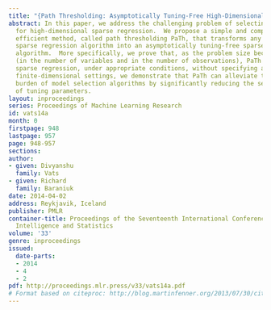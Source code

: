 ```yaml
---
title: "{Path Thresholding: Asymptotically Tuning-Free High-Dimensional Sparse Regression}"
abstract: In this paper, we address the challenging problem of selecting tuning parameters
  for high-dimensional sparse regression.  We propose a simple and computationally
  efficient method, called path thresholding PaTh, that transforms any tuning parameter-dependent
  sparse regression algorithm into an asymptotically tuning-free sparse regression
  algorithm.  More specifically, we prove that, as the problem size becomes large
  (in the number of variables and in the number of observations), PaTh performs accurate
  sparse regression, under appropriate conditions, without specifying a tuning parameter.  In
  finite-dimensional settings, we demonstrate that PaTh can alleviate the computational
  burden of model selection algorithms by significantly reducing the search space
  of tuning parameters.
layout: inproceedings
series: Proceedings of Machine Learning Research
id: vats14a
month: 0
firstpage: 948
lastpage: 957
page: 948-957
sections: 
author:
- given: Divyanshu
  family: Vats
- given: Richard
  family: Baraniuk
date: 2014-04-02
address: Reykjavik, Iceland
publisher: PMLR
container-title: Proceedings of the Seventeenth International Conference on Artificial
  Intelligence and Statistics
volume: '33'
genre: inproceedings
issued:
  date-parts:
  - 2014
  - 4
  - 2
pdf: http://proceedings.mlr.press/v33/vats14a.pdf
# Format based on citeproc: http://blog.martinfenner.org/2013/07/30/citeproc-yaml-for-bibliographies/
---
```

